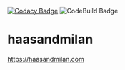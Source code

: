 [![Codacy Badge](https://app.codacy.com/project/badge/Grade/8df57f5892f0467ca36ee17a58219bac)](https://app.codacy.com/gh/justinstander/haasandmilan/dashboard?utm_source=gh&utm_medium=referral&utm_content=&utm_campaign=Badge_grade)
![CodeBuild Badge](https://codebuild.us-east-1.amazonaws.com/badges?uuid=eyJlbmNyeXB0ZWREYXRhIjoid0UzTGVDQVRsNlhXR0dWdENaNUlwdjF0TzhGQTY2d0JXSi9LeEdvdTJNVzNtT1ZjNUZSY0l5djFHRllXYW9yZjFYanhUb2RkTVRzM1BERGlqK2ZTMlRFPSIsIml2UGFyYW1ldGVyU3BlYyI6IktpWlNsU0VuTk1LWCtjWXciLCJtYXRlcmlhbFNldFNlcmlhbCI6MX0%3D&branch=main)

# haasandmilan

<https://haasandmilan.com>
